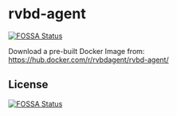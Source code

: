 # rvbd-agent
[![FOSSA Status](https://app.fossa.io/api/projects/git%2Bgithub.com%2Fchestnutt%2Frvbd-agent.svg?type=shield)](https://app.fossa.io/projects/git%2Bgithub.com%2Fchestnutt%2Frvbd-agent?ref=badge_shield)


Download a pre-built Docker Image from: https://hub.docker.com/r/rvbdagent/rvbd-agent/


## License
[![FOSSA Status](https://app.fossa.io/api/projects/git%2Bgithub.com%2Fchestnutt%2Frvbd-agent.svg?type=large)](https://app.fossa.io/projects/git%2Bgithub.com%2Fchestnutt%2Frvbd-agent?ref=badge_large)